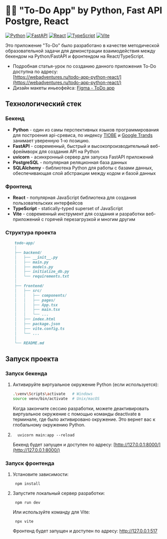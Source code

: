 # 📝✅ "To-Do App" by Python, Fast API Postgre, React

[![Python](https://img.shields.io/badge/python-3.11.0-blue.svg)](https://www.python.org/)
[![FastAPI](https://img.shields.io/badge/fastapi-0.111.0-green.svg)](https://fastapi.tiangolo.com/)
[![React](https://img.shields.io/badge/react-18.2.66-61DAFB.svg)](https://reactjs.org/)
[![TypeScript](https://img.shields.io/badge/typescript-7.2.0-blue.svg)](https://www.typescriptlang.org/)
[![Vite](https://img.shields.io/badge/vite-5.2.11-A750FE.svg)](https://vitejs.dev/)

Это приложение "To-Do" было разработано в качестве методической образовательной задачи для демонстрации взаимодействия между бекендом на Python/FastAPI и фронтендом на React/TypeScript.

- Подробная статья-урок по созданию данного приложения To-Do доступна по адресу: <br>
[https://webadventures.ru/todo-app-python-react/](https://webadventures.ru/todo-app-python-react/)
- Дизайн макеты иньеофейса: [Figma - ToDo app](https://www.figma.com/design/82XLv7BujFtQfscglOLDju/ToDo-App?node-id=0-1&t=mzFv79mBFzUP2Job-0)


## Технологический стек

### Бекенд

- **Python** - один из самы перспективных языков программирования для построения api-сревиса, по индексу [TIOBE](https://www.tiobe.com/tiobe-index/) и [Google Trands](https://trends.google.ru/trends/explore?date=now%201-d&geo=RU&q=python,C,Java,JavaScript,Go&hl=en) занимает уверенную 1-ю позицию.
- **FastAPI** - современный, быстрый и высокопроизводительный веб-фреймворк для создания API на Python
- **uvicorn** - асинхронный сервер для запуска FastAPI приложений
- **PostgreSQL** - популярная реляционная база данных
- **SQLAlchemy** - библиотека Python для работы с базами данных, обеспечивающая слой абстракции между кодом и базой данных

### Фронтенд

- **React** - популярная JavaScript библиотека для создания пользовательских интерфейсов
- **TypeScript** - statically-typed superset of JavaScript
- **Vite** - современный инструмент для создания и разработки веб-приложений с горячей перезагрузкой и многим другим

### Структура проекта

```markdown
    todo-app/
    │
    ├── backend/
    │   ├── __init__.py
    │   ├── main.py
    │   ├── models.py
    │   ├── initialize_db.py
    │   └── requirements.txt
    │
    ├── frontend/
    │   ├── src/
    │   │   ├── components/
    │   │   ├── pages/
    │   │   ├── App.tsx
    │   │   ├── main.tsx
    │   │   └── ...
    │   ├── index.html
    │   ├── package.json
    │   ├── vite.config.ts
    │   └── ...
    │
    └── README.md
```


## Запуск проекта

### Запуск бекенда

1.   Активируйте виртуальное окружение Python (если используется):
        ```bash
        .\venv\Scripts\activate   # Windows
        source venv/bin/activate  # Unix/macOS
        ```
        Когда закончите сессию разработки, можете деактивировать виртуальное окружение с помощью команды deactivate в терминале, где было активировано окружение. Это вернет вас к глобальному окружению Python.
          

2.       uvicorn main:app --reload

    Бекенд будет запущен и доступен по адресу: [http://127.0.0.1:8000/](http://127.0.0.1:8000/)

### Запуск фронтенда

1. Установите зависимости:

        npm install

2. Запустите локальный сервер разработки:

        npm run dev

    Или используйте команду для Vite:

        npx vite

        
    Фронтенд будет запущен и доступен по адресу: http://127.0.0.1:517
